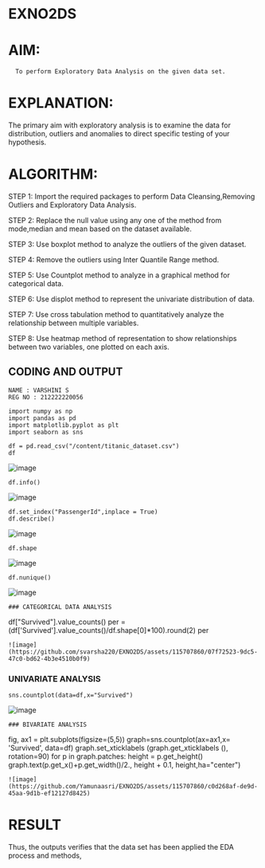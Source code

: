 # EXNO2DS
# AIM:
      To perform Exploratory Data Analysis on the given data set.
      
# EXPLANATION:
  The primary aim with exploratory analysis is to examine the data for distribution, outliers and anomalies to direct specific testing of your hypothesis.
  
# ALGORITHM:
STEP 1: Import the required packages to perform Data Cleansing,Removing Outliers and Exploratory Data Analysis.

STEP 2: Replace the null value using any one of the method from mode,median and mean based on the dataset available.

STEP 3: Use boxplot method to analyze the outliers of the given dataset.

STEP 4: Remove the outliers using Inter Quantile Range method.

STEP 5: Use Countplot method to analyze in a graphical method for categorical data.

STEP 6: Use displot method to represent the univariate distribution of data.

STEP 7: Use cross tabulation method to quantitatively analyze the relationship between multiple variables.

STEP 8: Use heatmap method of representation to show relationships between two variables, one plotted on each axis.

## CODING AND OUTPUT
```
NAME : VARSHINI S
REG NO : 212222220056
```
```
import numpy as np
import pandas as pd
import matplotlib.pyplot as plt
import seaborn as sns

df = pd.read_csv("/content/titanic_dataset.csv")
df
```
![image](https://github.com/svarsha220/EXNO2DS/assets/127709117/cf1f5c20-2c1e-452d-a1ee-e8e320940d9b)

```
df.info()
```
![image](https://github.com/svarsha220/EXNO2DS/assets/127709117/4b232696-ab05-432b-82ad-17da1cd33a68)

```
df.set_index("PassengerId",inplace = True)
df.describe()
```
![image](https://github.com/svarsha220/EXNO2DS/assets/127709117/a69df7a5-2ca3-46e3-83d7-439d545f32d8)

```
df.shape
```
![image](https://github.com/svarsha220/EXNO2DS/assets/127709117/13643a61-7e0b-428f-ab3a-d5763bbdfb8b)

```
df.nunique()
```
![image](https://github.com/svarsha220/EXNO2DS/assets/127709117/22a9ea50-cf19-4227-b04a-16fd9d731201)

```
### CATEGORICAL DATA ANALYSIS
```
df["Survived"].value_counts()
per = (df['Survived'].value_counts()/df.shape[0]*100).round(2)
per
```
![image](https://github.com/svarsha220/EXNO2DS/assets/115707860/07f72523-9dc5-47c0-bd62-4b3e4510b0f9)
```
### UNIVARIATE ANALYSIS
```
sns.countplot(data=df,x="Survived")
```
![image](https://github.com/svarsha220/EXNO2DS/assets/127709117/aa19dc3c-c583-4e06-bf0f-8c87f8f98f68)

```
### BIVARIATE ANALYSIS
```
fig, ax1 = plt.subplots(figsize=(5,5))
graph=sns.countplot(ax=ax1,x= 'Survived', data=df)
graph.set_xticklabels (graph.get_xticklabels (), rotation=90)
for p in graph.patches:
  height = p.get_height()
  graph.text(p.get_x()+p.get_width()/2., height + 0.1, height,ha="center")
```
![image](https://github.com/Yamunaasri/EXNO2DS/assets/115707860/c0d268af-de9d-45aa-9d1b-ef12127d8425)
```

# RESULT
Thus, the outputs verifies that the data set has been applied the EDA process and methods,
